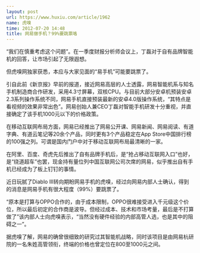 ```yaml
---
layout: post
url: https://www.huxiu.com/article/1962
name: 虎嗅
time: 2012-07-20 14:48
title: 网易做手机？99%要跳票咯
---
```

“我们在慎重考虑这个问题”。在一季度财报分析师会议上，丁磊对于自有品牌智能机的回答，让市场引起了无限遐想。

但虎嗅网独家获悉，本应与大家见面的“易手机”可能要跳票了。

引自此前《新京报》早前的报道，接近网易高层的人士透露，网易智能机系与知名手机制造商合作研发，采用4.3寸屏幕，双核CPU。与目前大部分安卓机预装安卓2.3系列操作系统不同，网易手机直接预装最新的安卓4.0版操作系统，“其特点是看视频的效果非常出色”。网易创始人兼CEO丁磊对智能手机研发十分重视，并直接确定了该手机1000元以下的价格政策。

在移动互联网布局方面，网易已经推出了网易公开课、网易新闻、网易阅读、有道字典、有道云笔记等20余个产品，同时更有3个产品稳定在App Store中国排行榜的100强之列。可谓是国内门户中对于移动互联网布局最清晰的一家。

在阿里、百度、奇虎先后推出了自有品牌手机后，是“抢占移动互联网入口”也好，是“绕道超车”也罢，现金持有量位列中国互联网公司次席的网易，似乎推出自有手机已经成为了板上钉钉的事情。

近日玩腻了Diablo III转向期盼网易手机的虎嗅，经过向网易内部人士确认，得到的消息是网易手机有很大程度（99%）要跳票了。

“原本是打算与OPPO合作的，由于成本限制，OPPO很难接受进入千元级这个价位，所以最后初定的合作商是波导。但经过成本、技术和市场考量，最后是不打算做了”该内部人士向虎嗅表示，“当然没有硬件经验的内部高管人选，也是其中的阻碍之一”。

据虎嗅了解，网易的确曾很细致的研究过其智能机战略，同时该项目是由网易杭研院的一名朱姓高管领衔，终端的价格也曾定位在800至1000元之间。

